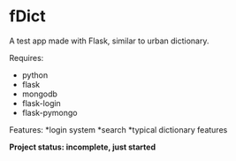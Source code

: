 # fDict
A test app made with Flask, similar to urban dictionary.

Requires:
* python
* flask
* mongodb
* flask-login
* flask-pymongo

Features:
	*login system
	*search
	*typical dictionary features

**Project status: incomplete, just started**

